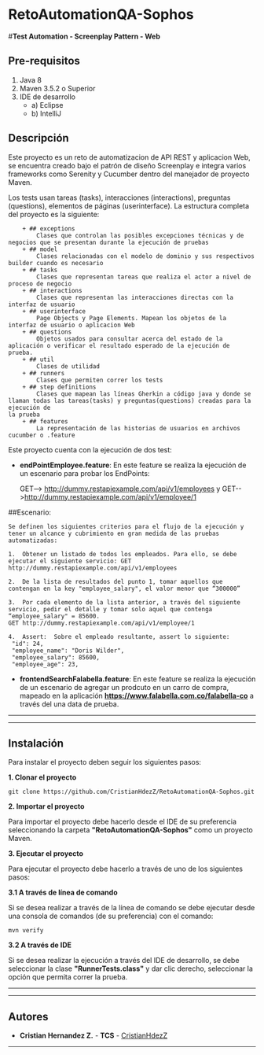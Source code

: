 # RetoAutomationQA-Sophos
#**Test Automation - Screenplay Pattern - Web**

## Pre-requisitos
1. Java 8
2. Maven 3.5.2 o Superior
3. IDE de desarrollo
	- a) Eclipse 
	- b) IntelliJ

## Descripción

Este proyecto es un reto de automatizacion de API REST y aplicacion Web, se encuentra creado bajo el patrón de diseño Screenplay e integra varios frameworks como Serenity y Cucumber dentro del manejador de proyecto Maven.

Los tests usan tareas (tasks), interacciones (interactions), preguntas (questions), elementos de páginas (userinterface). La estructura completa del proyecto es la siguiente:
```
    + ## exceptions
        Clases que controlan las posibles excepciones técnicas y de negocios que se presentan durante la ejecución de pruebas
    + ## model
        Clases relacionadas con el modelo de dominio y sus respectivos builder cuando es necesario
    + ## tasks
        Clases que representan tareas que realiza el actor a nivel de proceso de negocio
    + ## interactions
        Clases que representan las interacciones directas con la interfaz de usuario
    + ## userinterface
        Page Objects y Page Elements. Mapean los objetos de la interfaz de usuario o aplicacion Web
    + ## questions
        Objetos usados para consultar acerca del estado de la aplicación o verificar el resultado esperado de la ejecución de prueba.
    + ## util
        Clases de utilidad
    + ## runners
        Clases que permiten correr los tests
    + ## step definitions
        Clases que mapean las líneas Gherkin a código java y donde se llaman todas las tareas(tasks) y preguntas(questions) creadas para la ejecución de 
la prueba
    + ## features
        La representación de las historias de usuarios en archivos cucumber o .feature
```


  
Este proyecto cuenta con la ejecución de dos test: 
  
  - **endPointEmployee.feature**: En este feature se realiza la ejecución de un escenario para probar los EndPoints: 
  	
  	GET--> http://dummy.restapiexample.com/api/v1/employees 
	y  GET-->http://dummy.restapiexample.com/api/v1/employee/1
        
	



  ##Escenario:
   
    Se definen los siguientes criterios para el flujo de la ejecución y tener un alcance y cubrimiento en gran medida de las pruebas automatizadas:    
    
    1.	Obtener un listado de todos los empleados. Para ello, se debe ejecutar el siguiente servicio: GET http://dummy.restapiexample.com/api/v1/employees

    2.	De la lista de resultados del punto 1, tomar aquellos que contengan en la key "employee_salary", el valor menor que “300000”

    3.	Por cada elemento de la lista anterior, a través del siguiente servicio, pedir el detalle y tomar solo aquel que contenga “employee_salary" = 85600.
    GET http://dummy.restapiexample.com/api/v1/employee/1 

    4.	Assert:  Sobre el empleado resultante, assert lo siguiente:
     "id": 24,
     "employee_name": "Doris Wilder",
     "employee_salary": 85600,
     "employee_age": 23,
  
    


- **frontendSearchFalabella.feature**: En este feature se realiza la ejecución de un escenario de agregar un prodcuto en un carro de compra, mapeado en la aplicación    **https://www.falabella.com.co/falabella-co** a través del una data de prueba. 

---
  
---
## Instalación

Para instalar el proyecto deben seguir los siguientes pasos:
  
**1. Clonar el proyecto**

```
git clone https://github.com/CristianHdezZ/RetoAutomationQA-Sophos.git
```

**2. Importar el proyecto**
  
Para importar el proyecto debe hacerlo desde el IDE de su preferencia seleccionando la carpeta **"RetoAutomationQA-Sophos"** como un proyecto Maven. 
  
  
**3. Ejecutar el proyecto** 

Para ejecutar el proyecto debe hacerlo a través de uno de los siguientes pasos: 
  
**3.1 A través de línea de comando**
  
Si se desea realizar a través de la línea de comando se debe ejecutar desde una consola de comandos (de su preferencia) con el comando: 

```
mvn verify
```
  
**3.2 A través de IDE** 
  
Si se desea realizar la ejecución a través del IDE de desarrollo, se debe seleccionar la clase **"RunnerTests.class"** y dar clic derecho, seleccionar la opción que permita correr la prueba. 
  
---
  
---
## ️Autores
* **Cristian Hernandez Z.** - **TCS** - [CristianHdezZ](https://github.com/CristianHdezZ/)
---


